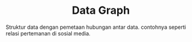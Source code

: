 <h1 align="center">Data Graph</h1>
<p>Struktur data dengan pemetaan hubungan antar data. contohnya seperti relasi pertemanan di sosial media.</p>
